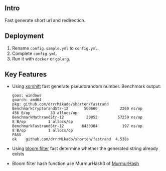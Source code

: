 ## Intro

Fast generate short url and redirection.

## Deployment

1. Rename `config.sample.yml` to `config.yml`.
2. Complete `config.yml`.
3. Run it with `docker` or `golang`.

## Key Features

- Using [xorshift](https://en.wikipedia.org/wiki/Xorshift) fast generate pseudorandom number. Benchmark output:

  ```
  goos: windows
  goarch: amd64
  pkg: github.com/drrrMikado/shorten/fastrand
  BenchmarkCryptorandStr-12    	  500660	      2260 ns/op	     456 B/op	      33 allocs/op
  BenchmarkMathrandStr-12      	   20852	     57259 ns/op	       8 B/op	       1 allocs/op
  BenchmarkFastrandStr-12      	 6433384	       197 ns/op	       8 B/op	       1 allocs/op
  PASS
  ok  	github.com/drrrMikado/shorten/fastrand	4.538s
  ```

- Using [bloom filter](https://en.wikipedia.org/wiki/Bloom_filter) fast determine whether the generated string already exists
- Bloom filter hash function use MurmurHash3 of [MurmurHash](https://en.wikipedia.org/wiki/MurmurHash)
